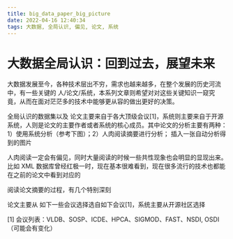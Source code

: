 ```yaml
---
title: big_data_paper_big_picture
date: 2022-04-16 12:40:34
tags: 大数据, 全局认识, 偏见, 论文, 系统
---
```



# 大数据全局认识：回到过去，展望未来


大数据发展至今，各种技术层出不穷，需求也越来越多，在整个发展的历史河流中，有一些关键的 人/论文/系统，本系列文章则希望对对这些关键知识一窥究竟，从而在面对茫茫多的技术中能够更从容的做出更好的决策。

全局认识的数据集以及
论文主要来自于各大顶级会议[1]，系统则主要来自于开源系统，人则是论文的主要作者或者系统的核心成员。其中论文的分析主要有两种：1）使用系统分析（参考下图）；2）人肉阅读摘要进行分析；
插入一张自动分析得到的图片

人肉阅读一定会有偏见，同时大量阅读的时候一些共性现象也会明显的显现出来。比如 XML 数据库曾经红极一时，现在基本很难看到，现在很多流行的技术也都能在之前的论文中看到对应的

阅读论文摘要的过程，有几个特别深刻

论文主要从 如下一些会议选择选自如下会议[1]，系统主要从开源社区选择



[1] 会议列表：VLDB、SOSP、ICDE、HPCA、SIGMOD、FAST、NSDI, OSDI（可能会有变化）